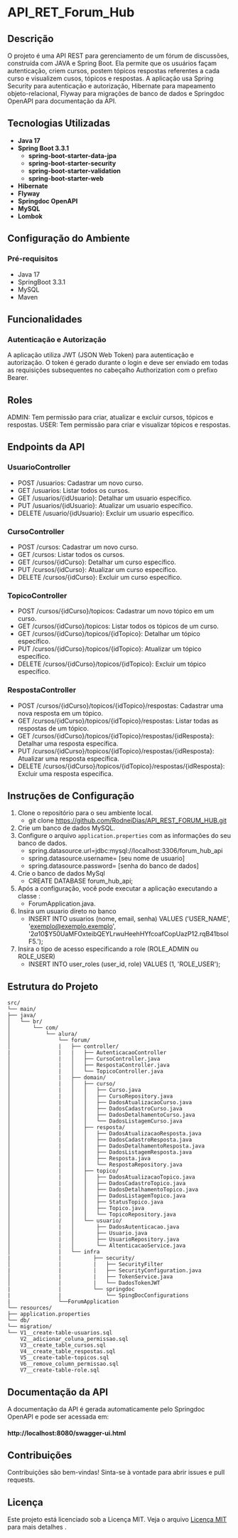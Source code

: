 # API_RET_Forum_Hub
## Descrição

O projeto é uma API REST para gerenciamento de um fórum de discussões, construída com JAVA e Spring Boot.
Ela permite que os usuários façam autenticação, criem cursos, postem tópicos respostas referentes a cada curso e visualizem cusos, tópicos e respostas. A aplicação usa Spring Security para autenticação e autorização, Hibernate para mapeamento objeto-relacional, Flyway para migrações de banco de dados e Springdoc OpenAPI para documentação da API.

## Tecnologias Utilizadas

- **Java 17**
- **Spring Boot 3.3.1**
    - **spring-boot-starter-data-jpa**
    - **spring-boot-starter-security**
    - **spring-boot-starter-validation**
    - **spring-boot-starter-web**
- **Hibernate**
- **Flyway**
- **Springdoc OpenAPI**
- **MySQL**
- **Lombok**

## Configuração do Ambiente
### Pré-requisitos

- Java 17
- SpringBoot 3.3.1
- MySQL
- Maven

## Funcionalidades
### Autenticação e Autorização
A aplicação utiliza JWT (JSON Web Token) para autenticação e autorização. O token é gerado durante o login e deve ser enviado em todas as requisições subsequentes no cabeçalho Authorization com o prefixo Bearer.

## Roles
ADMIN: Tem permissão para criar, atualizar e excluir cursos, tópicos e respostas.
USER: Tem permissão para criar e visualizar tópicos e respostas.

## Endpoints da API
### UsuarioController
- POST /usuarios: Cadastrar um novo curso.
- GET /usuarios: Listar todos os cursos.
- GET /usuarios/{idUsuario}: Detalhar um usuario específico.
- PUT /usuarios/{idUsuario}: Atualizar um usuario específico.
- DELETE /usuario/{idUsuario}: Excluir um usuario específico.

### CursoController
- POST /cursos: Cadastrar um novo curso.
- GET /cursos: Listar todos os cursos.
- GET /cursos/{idCurso}: Detalhar um curso específico.
- PUT /cursos/{idCurso}: Atualizar um curso específico.
- DELETE /cursos/{idCurso}: Excluir um curso específico.
 
### TopicoController
- POST /cursos/{idCurso}/topicos: Cadastrar um novo tópico em um curso.
- GET /cursos/{idCurso}/topicos: Listar todos os tópicos de um curso.
- GET /cursos/{idCurso}/topicos/{idTopico}: Detalhar um tópico específico.
- PUT /cursos/{idCurso}/topicos/{idTopico}: Atualizar um tópico específico.
- DELETE /cursos/{idCurso}/topicos/{idTopico}: Excluir um tópico específico.

### RespostaController
- POST /cursos/{idCurso}/topicos/{idTopico}/respostas: Cadastrar uma nova resposta em um tópico.
- GET /cursos/{idCurso}/topicos/{idTopico}/respostas: Listar todas as respostas de um tópico.
- GET /cursos/{idCurso}/topicos/{idTopico}/respostas/{idResposta}: Detalhar uma resposta específica.
- PUT /cursos/{idCurso}/topicos/{idTopico}/respostas/{idResposta}: Atualizar uma resposta específica.
- DELETE /cursos/{idCurso}/topicos/{idTopico}/respostas/{idResposta}: Excluir uma resposta específica.
  
## Instruções de Configuração

1. Clone o repositório para o seu ambiente local.
   - git clone https://github.com/RodneiDias/API_REST_FORUM_HUB.git
2. Crie um banco de dados MySQL.   
3. Configure o arquivo `application.properties` com as informações do seu banco de dados.
    - spring.datasource.url=jdbc:mysql://localhost:3306/forum_hub_api
    - spring.datasource.username= [seu nome de usuario]
    - spring.datasource.password= [senha do banco de dados]
4. Crie o banco de dados MySql
    - CREATE DATABASE forum_hub_api;
5. Após a configuração, você pode executar a aplicação executando a classe :
   - ForumApplication.java.      
6. Insira um usuario direto no banco
   - INSERT INTO usuarios (nome, email, senha) VALUES ('USER_NAME', 'exemplo@exemplo.exemplo', '$2a$10$Y50UaMFOxteibQEYLrwuHeehHYfcoafCopUazP12.rqB41bsolF5.');
7. Insira o tipo de acesso especificando a role (ROLE_ADMIN ou ROLE_USER)
   - INSERT INTO user_roles (user_id, role) VALUES (1, 'ROLE_USER'); 
 
## Estrutura do Projeto
```
src/
└── main/
├── java/
│   └── br/
│       └── com/
│           └── alura/
│               └── forum/
│               |   ├── controller/
|               |   |   ├── AutenticacaoController
│               |   │   ├── CursoController.java
│               |   │   ├── RespostaController.java
│               |   │   └── TopicoController.java
│               |   ├── domain/
│               |   │   ├── curso/
│               |   │   │   ├── Curso.java
│               |   │   │   ├── CursoRepository.java
│               |   │   │   ├── DadosAtualizacaoCurso.java
│               |   │   │   ├── DadosCadastroCurso.java
│               |   │   │   ├── DadosDetalhamentoCurso.java
│               |   │   │   └── DadosListagemCurso.java
│               |   │   ├── resposta/
│               |   │   │   ├── DadosAtualizacaoResposta.java
│               |   │   │   ├── DadosCadastroResposta.java
│               |   │   │   ├── DadosDetalhamentoResposta.java
│               |   │   │   ├── DadosListagemResposta.java
│               |   │   │   ├── Resposta.java
│               |   │   │   └── RespostaRepository.java
│               |   │   ├── topico/
│               |   │   │   ├── DadosAtualizacaoTopico.java
│               |   │   │   ├── DadosCadastroTopico.java
│               |   │   │   ├── DadosDetalhamentoTopico.java
│               |   │   │   ├── DadosListagemTopico.java
│               |   │   │   ├── StatusTopico.java
│               |   │   │   ├── Topico.java
│               |   │   │   └── TopicoRepository.java
│               |   │   └── usuario/
│               |   │       ├── DadosAutenticacao.java
│               |   │       ├── Usuario.java
│               |   │       ├── UsuarioRepository.java
│               |   │       └── AltenticacaoService.java
│               |   └── infra
|               |          ├── security/
│               |          |   ├── SecurityFilter
|               |          |   ├── SecurityConfiguration.java
│               |          |   ├── TokenService.java
│               |          |   └── DadosTokenJWT
|               |          └── springdoc
|               |              └── SpingDocConfigurations   
|               └──ForumApplication
└── resources/
├── application.properties
└── db/
└── migration/
└── V1__create-table-usuarios.sql
    V2__adicionar_coluna_permissao.sql
    V3__create_table_cursos.sql
    V4__create_table_respostas.sql
    V5__create-table-topicos.sql
    V6__remove_column_permissao.sql
    V7__create-table-role.sql

```

## Documentação da API
A documentação da API é gerada automaticamente pelo Springdoc OpenAPI e pode ser acessada em:
#### http://localhost:8080/swagger-ui.html

## Contribuições
Contribuições são bem-vindas! Sinta-se à vontade para abrir issues e pull requests.

## Licença
Este projeto está licenciado sob a Licença MIT. Veja o arquivo [Licença MIT](LICENSE) para mais detalhes .


